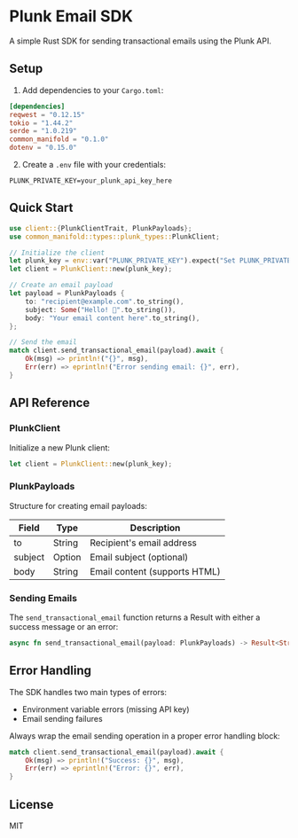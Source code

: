 # Plunk Email SDK

A simple Rust SDK for sending transactional emails using the Plunk API.

## Setup

1. Add dependencies to your `Cargo.toml`:
```toml
[dependencies]
reqwest = "0.12.15"
tokio = "1.44.2"
serde = "1.0.219"
common_manifold = "0.1.0"
dotenv = "0.15.0"
```

2. Create a `.env` file with your credentials:
```env
PLUNK_PRIVATE_KEY=your_plunk_api_key_here
```

## Quick Start

```rust
use client::{PlunkClientTrait, PlunkPayloads};
use common_manifold::types::plunk_types::PlunkClient;

// Initialize the client
let plunk_key = env::var("PLUNK_PRIVATE_KEY").expect("Set PLUNK_PRIVATE_KEY in .env");
let client = PlunkClient::new(plunk_key);

// Create an email payload
let payload = PlunkPayloads {
    to: "recipient@example.com".to_string(),
    subject: Some("Hello! 👋".to_string()),
    body: "Your email content here".to_string(),
};

// Send the email
match client.send_transactional_email(payload).await {
    Ok(msg) => println!("{}", msg),
    Err(err) => eprintln!("Error sending email: {}", err),
}
```

## API Reference

### PlunkClient

Initialize a new Plunk client:
```rust
let client = PlunkClient::new(plunk_key);
```

### PlunkPayloads

Structure for creating email payloads:

| Field   | Type              | Description                    |
|---------|-------------------|--------------------------------|
| to      | String           | Recipient's email address      |
| subject | Option<String>   | Email subject (optional)       |
| body    | String           | Email content (supports HTML)  |

### Sending Emails

The `send_transactional_email` function returns a Result with either a success message or an error:
```rust
async fn send_transactional_email(payload: PlunkPayloads) -> Result<String, Error>
```

## Error Handling

The SDK handles two main types of errors:
- Environment variable errors (missing API key)
- Email sending failures

Always wrap the email sending operation in a proper error handling block:
```rust
match client.send_transactional_email(payload).await {
    Ok(msg) => println!("Success: {}", msg),
    Err(err) => eprintln!("Error: {}", err),
}
```

## License
MIT
